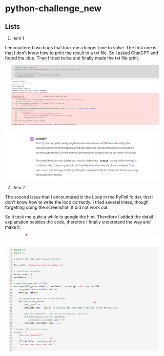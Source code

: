 # python-challenge_new

## Lists

1. Item 1

I encountered two bugs that took me a longer time to solve. The first one is that I don't know how to print the result to a txt file. So I asked ChatGPT and found the clue. Then I tried twice and finally made the txt file print. 



![This is an alt text.](Image/how%20to%20print%20to%20txt1.png)

![This is an alt text.](Image/how%20to%20print%20to%20txt2.png)


2. Item 2

The second issue that I encountered is the Loop in the PyPoll folder, that I don't know how to write the loop correctly. I tried several times, though forgetting doing the screenshot, it did not work out. 

So it took me quite a while to google the hint. Therefore I added the detail explanation besides the code, therefore I finally understand the way and make it. 

![This is an alt text.](Image/loop.png)